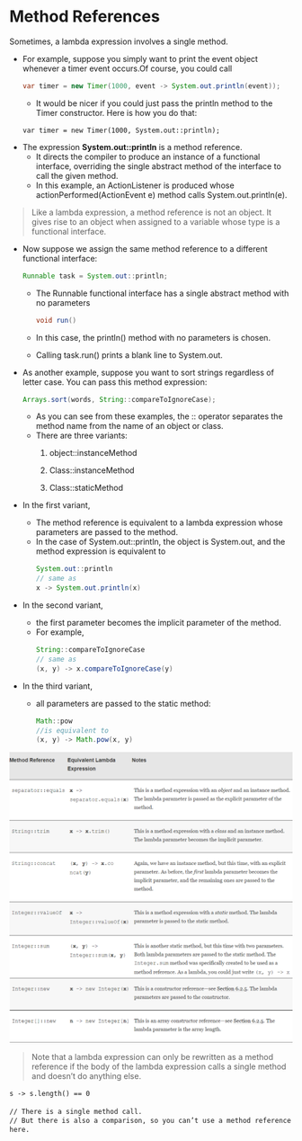# Method References

Sometimes, a lambda expression involves a single method. 

* For example, suppose you simply want to print the event object whenever a timer event occurs.Of course, you could call
    ```java
    var timer = new Timer(1000, event -> System.out.println(event));
    ```
    * It would be nicer if you could just pass the println method to the Timer constructor. Here is how you do that:
    ```
    var timer = new Timer(1000, System.out::println);
    ```
* The expression **System.out::println** is a method reference.
    * It directs the compiler to produce an instance of a functional interface, overriding the single abstract method of the interface to call the given method.
    * In this example, an ActionListener is produced whose actionPerformed(ActionEvent e) method calls System.out.println(e).

> Like a lambda expression, a method reference is not an object. It gives rise to an object when assigned to a variable whose type is a functional interface.

* Now suppose we assign the same method reference to a different functional interface:
  ```java
  Runnable task = System.out::println;
  ```  
    * The Runnable functional interface has a single abstract method with no parameters
  
      ```java 
      void run()
      ```
      
    * In this case, the println() method with no parameters is chosen. 
    * Calling task.run() prints a blank line to System.out.   
    
* As another example, suppose you want to sort strings regardless of letter case. You can pass this method expression:
    ```java
    Arrays.sort(words, String::compareToIgnoreCase);
    ```
    * As you can see from these examples, the :: operator separates the method name from the name of an object or class.
    * There are three variants:
        1. object::instanceMethod
        
        2. Class::instanceMethod
        
        3. Class::staticMethod
        
* In the first variant, 
    * The method reference is equivalent to a lambda expression whose parameters are passed to the method. 
    * In the case of System.out::println, the object is System.out, and the method expression is equivalent to 
      ```java
      System.out::println
      // same as
      x -> System.out.println(x)
      ```

* In the second variant, 
    * the first parameter becomes the implicit parameter of the method. 
    * For example, 
        ```java
      String::compareToIgnoreCase
       // same as 
       (x, y) -> x.compareToIgnoreCase(y) 
        ```

* In the third variant, 
    * all parameters are passed to the static method: 
        ```java 
        Math::pow 
        //is equivalent to 
        (x, y) -> Math.pow(x, y)
        ```
![](img/1.png)
![](img/2.png)

> Note that a lambda expression can only be rewritten as a method reference if the body of the lambda expression calls a single method and doesn’t do anything else.
```
s -> s.length() == 0

// There is a single method call. 
// But there is also a comparison, so you can’t use a method reference here.
```
